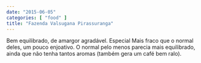 ```yaml
---
date: "2015-06-05"
categories: [ "food" ]
title: "Fazenda Valsugana Pirassuranga"
---
```

Bem equilibrado, de amargor agradável. Especial Mais fraco que o normal deles, um pouco enjoativo. O normal pelo menos parecia mais equilibrado, ainda que não tenha tantos aromas (também gera um café bem ralo).
